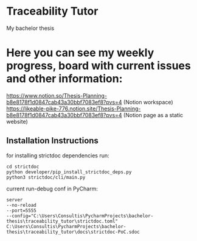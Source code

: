 # Traceability Tutor
My bachelor thesis


# Here you can see my weekly progress, board with current issues and other information:  
https://www.notion.so/Thesis-Planning-b8e8178f1d0847cab43a30bbf7083ef8?pvs=4  (Notion workspace)   
https://likeable-pike-776.notion.site/Thesis-Planning-b8e8178f1d0847cab43a30bbf7083ef8?pvs=4 (Notion page as a static website)  

## Installation Instructions
for installing strictdoc dependencies run:  
```
cd strictdoc
python developer/pip_install_strictdoc_deps.py
python3 strictdoc/cli/main.py
```

current run-debug conf in PyCharm:
```
server
--no-reload
--port=5555
--config="C:\Users\Consultis\PycharmProjects\bachelor-thesis\traceability_tutor\strictdoc.toml"
C:\Users\Consultis\PycharmProjects\bachelor-thesis\traceability_tutor\docs\strictdoc-PoC.sdoc
```
